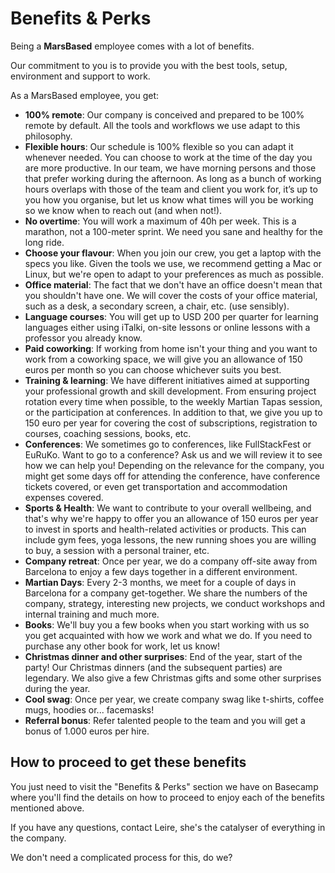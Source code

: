 # Benefits & Perks

Being a __MarsBased__ employee comes with a lot of benefits.

Our commitment to you is to provide you with the best tools, setup, environment and support to work.

As a MarsBased employee, you get:

* __100% remote__: Our company is conceived and prepared to be 100% remote by default. All the tools and workflows we use adapt to this philosophy.
* __Flexible hours__: Our schedule is 100% flexible so you can adapt it whenever needed. You can choose to work at the time of the day you are more productive. In our team, we have morning persons and those that prefer working during the afternoon. As long as a bunch of working hours overlaps with those of the team and client you work for, it’s up to you how you organise, but let us know what times will you be working so we know when to reach out (and when not!).
* __No overtime__: You will work a maximum of 40h per week. This is a marathon, not a 100-meter sprint. We need you sane and healthy for the long ride.
* __Choose your flavour__: When you join our crew, you get a laptop with the specs you like. Given the tools we use, we recommend getting a Mac or Linux, but we're open to adapt to your preferences as much as possible.
* __Office material__: The fact that we don't have an office doesn't mean that you shouldn't have one. We will cover the costs of your office material, such as a desk, a secondary screen, a chair, etc. (use sensibly).
* __Language courses__: You will get up to USD 200 per quarter for learning languages either using iTalki, on-site lessons or online lessons with a professor you already know.
* __Paid coworking__: If working from home isn't your thing and you want to work from a coworking space, we will give you an allowance of 150 euros per month so you can choose whichever suits you best.
* __Training & learning__: We have different initiatives aimed at supporting your professional growth and skill development. From ensuring project rotation every time when possible, to the weekly Martian Tapas session, or the participation at conferences. In addition to that, we give you up to 150 euro per year for covering the cost of subscriptions, registration to courses, coaching sessions, books, etc.
* __Conferences__: We sometimes go to conferences, like FullStackFest or EuRuKo. Want to go to a conference? Ask us and we will review it to see how we can help you! Depending on the relevance for the company, you might get some days off for attending the conference, have conference tickets covered, or even get transportation and accommodation expenses covered. 
* __Sports & Health__: We want to contribute to your overall wellbeing, and that's why we're happy to offer you an allowance of 150 euros    per year to invest in sports and health-related activities or products. This can include gym fees, yoga lessons, the new running shoes you are willing to buy, a session with a personal trainer, etc.
* __Company retreat__: Once per year, we do a company off-site away from Barcelona to enjoy a few days together in a different environment.
* __Martian Days__: Every 2-3 months, we meet for a couple of days in Barcelona for a company get-together. We share the numbers of the company, strategy, interesting new projects, we conduct workshops and internal training and much more.
* __Books__: We'll buy you a few books when you start working with us so you get acquainted with how we work and what we do. If you need to purchase any other book for work, let us know!
* __Christmas dinner and other surprises__: End of the year, start of the party! Our Christmas dinners (and the subsequent parties) are legendary. We also give a few Christmas gifts and some other surprises during the year.
* __Cool swag__: Once per year, we create company swag like t-shirts, coffee mugs, hoodies or... facemasks!
* __Referral bonus__: Refer talented people to the team and you will get a bonus of 1.000 euros per hire.


## How to proceed to get these benefits

You just need to visit the "Benefits & Perks" section we have on Basecamp where you'll find the details on how to proceed to enjoy each of the benefits mentioned above.

If you have any questions, contact Leire, she's the catalyser of everything in the company.

We don't need a complicated process for this, do we?

